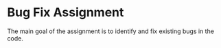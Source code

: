 # Bug Fix Assignment
The main goal of the assignment is to identify and fix existing bugs in the code.
